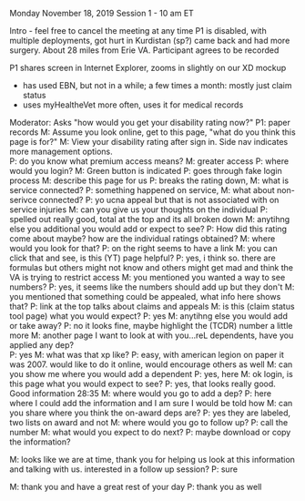 Monday November 18, 2019
Session 1 - 10 am ET

Intro - feel free to cancel the meeting at any time
P1 is disabled, with multiple deployments, got hurt in Kurdistan (sp?) came back and had more surgery.  About 28 miles from Erie VA.
Participant agrees to be recorded

P1 shares screen in Internet Explorer, zooms in slightly on our XD mockup
- has used EBN, but not in a while; a few times a month: mostly just claim status
- uses myHealtheVet more often, uses it for medical records

Moderator: Asks "how would you get your disability rating now?"
P1: paper records
M: Assume you look online, get to this page, "what do you think this page is for?"
M: View your disability rating after sign in. Side nav indicates more management options.  
P: do you know what premium access means?
M: greater access
P: where would you login?
M: Green button is indicated
P: goes through fake login process
M: describe this page for us
P: breaks the rating down, 
M: what is service connected?
P: something happened on service, 
M: what about non-serivce connected?
P: yo ucna appeal but that is not associated with on service injuries
M: can you give us your thoughts on the individual
P: spelled out really good, total at the top and its all broken down
M: anytihng else you additional you would add or expect to see?
P: How did this rating come about maybe?  how are the individual ratings obtained?
M: where would you look for that?
P: on the right seems to have a link
M: you can click that and see, is this (YT) page helpful?
P: yes, i think so. there are formulas but others might not know and others might get mad and think the VA is trying to restrict access
M: you mentioned you wanted a way to see numbers?
P: yes, it seems like the numbers should add up but they don't
M: you mentioned that something could be appealed, what info here shows that?
P: link at the top talks about claims and appeals
M: is this (claim status tool page) what you would expect?
P: yes
M: anytihng else you would add or take away?
P: no it looks fine, maybe highlight the (TCDR) number a little more
M: another page I want to look at with you...reL dependents, have you applied any dep?  
P: yes
M: what was that xp like?
P: easy, with american legion on paper it was 2007.  would like to do it online, would encourage others as well
M: can you show me where you would add a dependent
P: yes, here
M: ok login, is this page what you would expect to see?
P: yes, that looks really good.  Good information
28:35
M: where would you go to add a dep?
P: here where I could add the information and I am sure I would be told how
M: can you share where you think the on-award deps are?
P: yes they are labeled, two lists on award and not
M: where would you go to follow up?
P: call the number
M: what would you expect to do next?
P: maybe download or copy the information?

M: looks like we are at time, thank you for helping us look at this information and talking with us.  interested in a follow up session?
P: sure

M: thank you and have a great rest of your day
P: thank you as well
###
